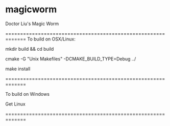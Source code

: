 magicworm
=========

Doctor Liu's Magic Worm

=============================================================
To build on OSX/Linux:

  mkdir build && cd build

  cmake -G "Unix Makefiles" -DCMAKE_BUILD_TYPE=Debug ../
  
  make install
  
=============================================================

To build on Windows 
  
  Get Linux
  
=============================================================
